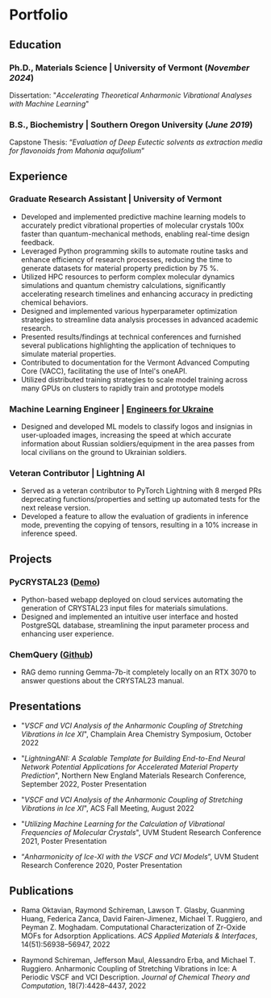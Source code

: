 # Portfolio
## Education
### Ph.D., Materials Science | University of Vermont (_November 2024_)

Dissertation: "_Accelerating Theoretical Anharmonic Vibrational Analyses with Machine Learning_"

### B.S., Biochemistry | Southern Oregon University (_June 2019_)  

Capstone Thesis: “_Evaluation of Deep Eutectic solvents as extraction media for flavonoids from Mahonia aquifolium_”

## Experience

### Graduate Research Assistant | University of Vermont

- Developed and implemented predictive machine learning models to accurately predict vibrational properties of
molecular crystals 100x faster than quantum-mechanical methods, enabling real-time design feedback.
- Leveraged Python programming skills to automate routine tasks and enhance efficiency of research processes,
reducing the time to generate datasets for material property prediction by 75 %.
- Utilized HPC resources to perform complex molecular dynamics simulations and quantum chemistry calculations,
significantly accelerating research timelines and enhancing accuracy in predicting chemical behaviors.
- Designed and implemented various hyperparameter optimization strategies to streamline data analysis processes in
advanced academic research.
- Presented results/findings at technical conferences and furnished several publications highlighting the application of
techniques to simulate material properties.
- Contributed to documentation for the Vermont Advanced Computing Core (VACC), facilitating the use of Intel's oneAPI.
- Utilized distributed training strategies to scale model training across many GPUs on clusters to rapidly train and prototype models

### Machine Learning Engineer | [Engineers for Ukraine](https://e4ua.org/)

- Designed and developed ML models to classify logos and insignias in user-uploaded images, increasing the speed at which accurate information about Russian soldiers/equipment in the area passes from local civilians on the ground to Ukrainian soldiers.

### Veteran Contributor | Lightning AI

- Served as a veteran contributor to PyTorch Lightning with 8 merged PRs deprecating functions/properties and setting up automated tests for the next release version.
- Developed a feature to allow the evaluation of gradients in inference mode, preventing the copying of tensors, resulting in a 10% increase in inference speed.

## Projects

### PyCRYSTAL23 ([Demo](https://pycrystal23-irahbptihfxaezi4c3qraj.streamlit.app/))
- Python-based webapp deployed on cloud services automating the generation of CRYSTAL23 input files for materials simulations.
- Designed and implemented an intuitive user interface and hosted PostgreSQL database, streamlining the input parameter process and enhancing user experience.

### ChemQuery ([Github](https://github.com/rschireman/ChemQuery/tree/main))
- RAG demo running Gemma-7b-it completely locally on an RTX 3070 to answer questions about the CRYSTAL23 manual.


## Presentations


- "_VSCF and VCI Analysis of the Anharmonic Coupling of Stretching Vibrations in Ice XI_", Champlain Area Chemistry Symposium, October 2022

- "_LightningANI: A Scalable Template for Building End-to-End Neural Network Potential Applications for Accelerated Material Property Prediction_", Northern New England Materials Research Conference, September 2022, Poster Presentation

- "_VSCF and VCI Analysis of the Anharmonic Coupling of Stretching Vibrations in Ice XI_", ACS Fall Meeting, August 2022  

- "_Utilizing Machine Learning for the Calculation of Vibrational Frequencies of Molecular Crystals_", UVM Student Research Conference 2021, Poster Presentation

-  “_Anharmonicity of Ice-XI with the VSCF and VCI Models_”, UVM Student Research Conference 2020, Poster Presentation


## Publications

- Rama Oktavian, Raymond Schireman, Lawson T. Glasby, Guanming Huang, Federica Zanca, David
Fairen-Jimenez, Michael T. Ruggiero, and Peyman Z. Moghadam. Computational Characterization of
Zr-Oxide MOFs for Adsorption Applications. _ACS Applied Materials & Interfaces_, 14(51):56938–56947,
2022

- Raymond Schireman, Jefferson Maul, Alessandro Erba, and Michael T. Ruggiero. Anharmonic Coupling
of Stretching Vibrations in Ice: A Periodic VSCF and VCI Description. _Journal of Chemical Theory and
Computation_, 18(7):4428–4437, 2022  
